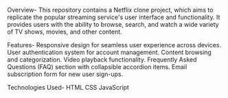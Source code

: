 Overview-
This repository contains a Netflix clone project, which aims to replicate the popular streaming service's user interface and functionality. It provides users with the ability to browse, search, and watch a wide variety of TV shows, movies, and other content.

Features-
Responsive design for seamless user experience across devices.
User authentication system for account management.
Content browsing and categorization.
Video playback functionality.
Frequently Asked Questions (FAQ) section with collapsible accordion items.
Email subscription form for new user sign-ups.

Technologies Used-
HTML
CSS
JavaScript
